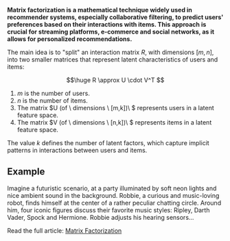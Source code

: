 **Matrix factorization is a mathematical technique widely used in recommender systems, especially collaborative filtering, to predict users' preferences based on their interactions with items. This approach is crucial for streaming platforms, e-commerce and social networks, as it allows for personalized recommendations.**

The main idea is to "split" an interaction matrix $R$, with dimensions $[m, n]$, into two smaller matrices that represent latent characteristics of users and items:

$$\huge
R \approx U \cdot V^T
$$

1. $m$ is the number of users.
2. $n$ is the number of items.
3. The matrix $U (of \ dimensions \ [m,k])\ $ represents users in a latent feature space.
4. The matrix $V (of \ dimensions \ [n,k])\ $ represents items in a latent feature space.

The value $k$ defines the number of latent factors, which capture implicit patterns in interactions between users and items.

## Example

Imagine a futuristic scenario, at a party illuminated by soft neon lights and nice ambient sound in the background. Robbie, a curious and music-loving robot, finds himself at the center of a rather peculiar chatting circle. Around him, four iconic figures discuss their favorite music styles: Ripley, Darth Vader, Spock and Hermione. Robbie adjusts his hearing sensors...

Read the full article: [Matrix Factorization](https://physicscomputerlove.com/en/machine-learning/matrix-factorization/)
